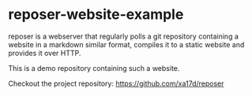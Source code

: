 # reposer-website-example

reposer is a webserver that regularly polls a git repository containing a website in a markdown similar format, compiles it to a static website and provides it over HTTP.

This is a demo repository containing such a website.

Checkout the project repository: https://github.com/xa17d/reposer